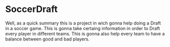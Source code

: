 # SoccerDraft

Well, as a quick summary this is a project in wich gonna help doing a Draft in a soccer game.
This is gonna take certaing information in order to Draft every player in different teams.
This is gonna also help every team to have a balance between good and bad players.
